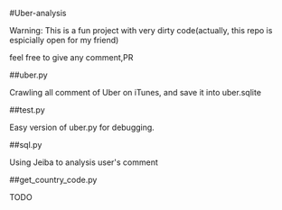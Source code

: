 #Uber-analysis

Warning: This is a fun project with very dirty code(actually, this repo is espicially open for my friend) 

feel free to give any comment,PR

##uber.py

Crawling all comment of Uber on iTunes, and save it into uber.sqlite

##test.py

Easy version of uber.py for debugging.

##sql.py

Using Jeiba to analysis user's comment

##get_country_code.py

TODO
